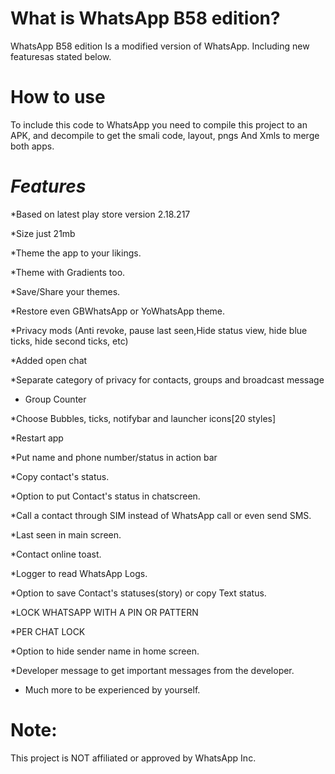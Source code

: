 # What is WhatsApp B58 edition?
WhatsApp B58 edition Is a modified version of WhatsApp. Including new featuresas stated below.

# How to use
To include this code to WhatsApp you need to compile this project to an APK, and decompile to get the smali code, layout, pngs And Xmls to merge both apps.

# **_Features_**
*Based on latest play store version 2.18.217

*Size just 21mb 

*Theme the app to your likings.

*Theme with Gradients too.

*Save/Share your themes.

*Restore even GBWhatsApp or YoWhatsApp theme.

*Privacy mods (Anti revoke, pause last seen,Hide status view, hide blue ticks, hide second ticks, etc)

*Added open chat

*Separate category of privacy for contacts, groups and broadcast message

* Group Counter

*Choose Bubbles, ticks, notifybar and launcher icons[20 styles]

*Restart app

*Put name and phone number/status in action bar

*Copy contact's status.

*Option to put Contact's status in chatscreen.

*Call a contact through SIM instead of WhatsApp call or even send SMS.

*Last seen in main screen.

*Contact online toast.

*Logger to read WhatsApp Logs.

*Option to save Contact's statuses(story) or copy Text status.

*LOCK WHATSAPP WITH A PIN OR PATTERN

*PER CHAT LOCK

*Option to hide sender name in home screen.

*Developer message to get important messages from the developer.

* Much more to be experienced by yourself.

# **Note**:
This project is NOT affiliated or approved by WhatsApp Inc.